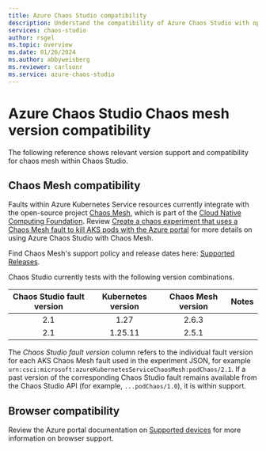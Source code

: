 ```yaml
---
title: Azure Chaos Studio compatibility
description: Understand the compatibility of Azure Chaos Studio with operating systems and tools.
services: chaos-studio
author: rsgel 
ms.topic: overview
ms.date: 01/26/2024
ms.author: abbyweisberg
ms.reviewer: carlsonr
ms.service: azure-chaos-studio
---
```


# Azure Chaos Studio Chaos mesh version compatibility

The following reference shows relevant version support and compatibility for chaos mesh within Chaos Studio.

## Chaos Mesh compatibility

Faults within Azure Kubernetes Service resources currently integrate with the open-source project [Chaos Mesh](https://chaos-mesh.org/), which is part of the [Cloud Native Computing Foundation](https://www.cncf.io/projects/chaosmesh/). Review [Create a chaos experiment that uses a Chaos Mesh fault to kill AKS pods with the Azure portal](chaos-studio-tutorial-aks-portal.md) for more details on using Azure Chaos Studio with Chaos Mesh.

Find Chaos Mesh's support policy and release dates here: [Supported Releases](https://chaos-mesh.org/supported-releases/).

Chaos Studio currently tests with the following version combinations. 

| Chaos Studio fault version | Kubernetes version | Chaos Mesh version | Notes |
|:---:|:---:|:---:|:---:|
| 2.1 | 1.27 | 2.6.3 | |
| 2.1 | 1.25.11 | 2.5.1 | |

The *Chaos Studio fault version* column refers to the individual fault version for each AKS Chaos Mesh fault used in the experiment JSON, for example `urn:csci:microsoft:azureKubernetesServiceChaosMesh:podChaos/2.1`. If a past version of the corresponding Chaos Studio fault remains available from the Chaos Studio API (for example, `...podChaos/1.0`), it is within support.

## Browser compatibility

Review the Azure portal documentation on [Supported devices](/azure/azure-portal/azure-portal-supported-browsers-devices) for more information on browser support.
